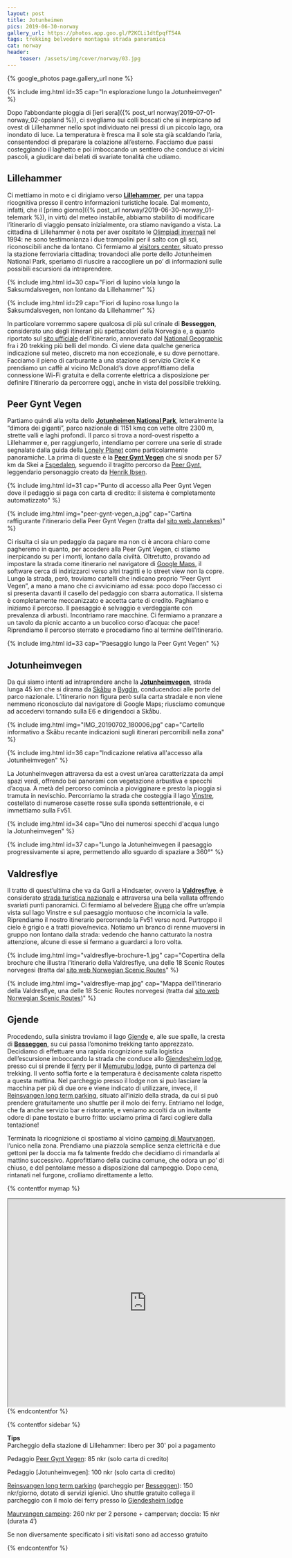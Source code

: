 ```yaml
---
layout: post
title: Jotunheimen
pics: 2019-06-30-norway
gallery_url: https://photos.app.goo.gl/P2KCLi1dtEpqfT54A
tags: trekking belvedere montagna strada panoramica
cat: norway
header:
    teaser: /assets/img/cover/norway/03.jpg
---
```


{% google_photos page.gallery_url none %}

{% include img.html id=35 cap="In esplorazione lungo la Jotunheimvegen" %}

Dopo l’abbondante pioggia di [ieri sera]({% post_url norway/2019-07-01-norway_02-oppland %}), ci svegliamo sui colli boscati che si inerpicano ad ovest di Lillehammer nello spot individuato nei pressi di un piccolo lago, ora inondato di luce. La temperatura è fresca ma il sole sta già scaldando l’aria, consentendoci di preparare la colazione all’esterno. Facciamo due passi costeggiando il laghetto e poi imboccando un sentiero che conduce ai vicini pascoli, a giudicare dai belati di svariate tonalità che udiamo.

## Lillehammer

Ci mettiamo in moto e ci dirigiamo verso [**Lillehammer**](https://www.visitnorway.com/places-to-go/eastern-norway/the-lillehammer-region/), per una tappa ricognitiva presso il centro informazioni turistiche locale. Dal momento, infatti, che il [primo giorno]({% post_url norway/2019-06-30-norway_01-telemark %}), in virtù del meteo instabile, abbiamo stabilito di modificare l’itinerario di viaggio pensato inizialmente, ora stiamo navigando a vista. La cittadina di Lillehammer è nota per aver ospitato le [Olimpiadi invernali](https://it.wikipedia.org/wiki/XVII_Giochi_olimpici_invernali) nel 1994: ne sono testimonianza i due trampolini per il salto con gli sci, riconoscibili anche da lontano. Ci fermiamo al [visitors center](https://en.lillehammer.com/?_ga=2.220187929.1600739022.1563625152-1046737073.1563625152), situato presso la stazione ferroviaria cittadina; trovandoci alle porte dello Jotunheimen National Park, speriamo di riuscire a raccogliere un po’ di informazioni sulle possibili escursioni da intraprendere.

{% include img.html id=30 cap="Fiori di lupino viola lungo la Saksumdalsvegen, non lontano da Lillehammer" %}

{% include img.html id=29 cap="Fiori di lupino rosa lungo la Saksumdalsvegen, non lontano da Lillehammer" %}

In particolare vorremmo sapere qualcosa di più sul crinale di **Besseggen**, considerato uno degli itinerari più spettacolari della Norvegia e, a quanto riportato sul [sito ufficiale](https://besseggen.net/?lang=en) dell’itinerario, annoverato dal [National Geographic](https://www.nationalgeographic.com/adventure/article/worlds-thrilling-hikes-trails) fra i 20 trekking più belli del mondo. Ci viene data qualche generica indicazione sul meteo, discreto ma non eccezionale, e su dove pernottare. Facciamo il pieno di carburante a una stazione di servizio Circle K e prendiamo un caffè al vicino McDonald’s dove approfittiamo della connessione Wi-Fi gratuita e della corrente elettrica a disposizione per definire l’itinerario da percorrere oggi, anche in vista del possibile trekking.

## Peer Gynt Vegen

Partiamo quindi alla volta dello [**Jotunheimen National Park**](https://jotunheimen.com/en/), letteralmente la “dimora dei giganti”, parco nazionale di 1151 kmq con vette oltre 2300 m, strette valli e laghi profondi. Il parco si trova a nord-ovest rispetto a Lillehammer e, per raggiungerlo, intendiamo per correre una serie di strade segnalate dalla guida della [Lonely Planet](https://shop.lonelyplanetitalia.it/prodotto/guida-di-viaggio-norvegia) come particolarmente panoramiche. La prima di queste è la [**Peer Gynt Vegen**](http://www.peergyntvegen.no/) che si snoda per 57 km da Skei a [Espedalen](https://en.wikipedia.org/wiki/Espedalen), seguendo il tragitto percorso da [Peer Gynt](https://it.wikipedia.org/wiki/Peer_Gynt), leggendario personaggio creato da [Henrik Ibsen](https://it.wikipedia.org/wiki/Henrik_Ibsen).

{% include img.html id=31 cap="Punto di accesso alla Peer Gynt Vegen dove il pedaggio si paga con carta di credito: il sistema è completamente automatizzato" %}

{% include img.html img="peer-gynt-vegen_a.jpg" cap="Cartina raffigurante l'itinerario della Peer Gynt Vegen (tratta dal [sito web Jannekes](http://www.jannekeswereld.nl/2015/06/13/peer-gynt-vegen-bergweg-noorwegen/))" %}

Ci risulta ci sia un pedaggio da pagare ma non ci è ancora chiaro come pagheremo in quanto, per accedere alla Peer Gynt Vegen, ci stiamo inerpicando su per i monti, lontano dalla civiltà. Oltretutto, provando ad impostare la strada come itinerario nel navigatore di [Google Maps](https://www.google.com/maps/@44.4786135,11.3724806,15z), il software cerca di indirizzarci verso altri tragitti e lo street view non la copre. Lungo la strada, però, troviamo cartelli che indicano proprio “Peer Gynt Vegen”, a mano a mano che ci avviciniamo ad essa: poco dopo l’accesso ci si presenta davanti il casello del pedaggio con sbarra automatica. Il sistema è completamente meccanizzato e accetta carte di credito. Paghiamo e iniziamo il percorso. Il paesaggio è selvaggio e verdeggiante con prevalenza di arbusti. Incontriamo rare macchine. Ci fermiamo a pranzare a un tavolo da picnic accanto a un bucolico corso d’acqua: che pace! Riprendiamo il percorso sterrato e procediamo fino al termine dell’itinerario.

{% include img.html id=33 cap="Paesaggio lungo la Peer Gynt Vegen" %}

## Jotunheimvegen

Da qui siamo intenti ad intraprendere anche la [**Jotunheimvegen**](https://jotunheimvegen.no/), strada lunga 45 km che si dirama da [Skåbu](https://en.wikipedia.org/wiki/Sk%C3%A5bu) a [Bygdin](https://en.wikipedia.org/wiki/Bygdin), conducendoci alle porte del parco nazionale. L’itinerario non figura però sulla carta stradale e non viene nemmeno riconosciuto dal navigatore di Google Maps; riusciamo comunque ad accedervi tornando sulla E6 e dirigendoci a Skåbu.

{% include img.html img="IMG_20190702_180006.jpg" cap="Cartello informativo a Skåbu recante indicazioni sugli itinerari percorribili nella zona" %}

{% include img.html id=36 cap="Indicazione relativa all'accesso alla Jotunheimvegen" %}

La Jotunheimvegen attraversa da est a ovest un’area caratterizzata da ampi spazi verdi, offrendo bei panorami con vegetazione arbustiva e specchi d’acqua. A metà del percorso comincia a piovigginare e presto la pioggia si tramuta in nevischio. Percorriamo la strada che costeggia il lago [Vinstre](https://en.wikipedia.org/wiki/Vinstre), costellato di numerose casette rosse sulla sponda settentrionale, e ci immettiamo sulla Fv51.

{% include img.html id=34 cap="Uno dei numerosi specchi d'acqua lungo la Jotunheimvegen" %}

{% include img.html id=37 cap="Lungo la Jotunheimvegen il paesaggio progressivamente si apre, permettendo allo sguardo di spaziare a 360°" %}

## Valdresflye

Il tratto di quest’ultima che va da Garli a Hindsæter, ovvero la [**Valdresflye**](https://www.nasjonaleturistveger.no/en/routes/valdresflye), è considerato [strada turistica nazionale](https://www.nasjonaleturistveger.no/en/routes) e attraversa una bella vallata offrendo svariati punti panoramici. Ci fermiamo al belvedere [Rjupa](https://www.nasjonaleturistveger.no/en/routes/valdresflye?attraction=Rjupa) che offre un’ampia vista sul lago Vinstre e sul paesaggio montuoso che incornicia la valle. Riprendiamo il nostro itinerario percorrendo la Fv51 verso nord. Purtroppo il cielo è grigio e a tratti piove/nevica. Notiamo un branco di renne muoversi in gruppo non lontano dalla strada: vedendo che hanno catturato la nostra attenzione, alcune di esse si fermano a guardarci a loro volta.

{% include img.html img="valdresflye-brochure-1.jpg" cap="Copertina della brochure che illustra l'itinerario della Valdresflye, una delle 18 Scenic Routes norvegesi (tratta dal [sito web Norwegian Scenic Routes](https://www.nasjonaleturistveger.no/en/routes/valdresflye)" %}

{% include img.html img="valdresflye-map.jpg" cap="Mappa dell'itinerario della Valdresflye, una delle 18 Scenic Routes norvegesi (tratta dal [sito web Norwegian Scenic Routes](https://www.nasjonaleturistveger.no/en/routes/valdresflye))" %}

## Gjende

Procedendo, sulla sinistra troviamo il lago [Gjende](https://en.wikipedia.org/wiki/Gjende) e, alle sue spalle, la cresta di [**Besseggen**](https://www.youtube.com/watch?v=wPxlB2YwLH4), su cui passa l’omonimo trekking tanto apprezzato. Decidiamo di effettuare una rapida ricognizione sulla logistica dell’escursione imboccando la strada che conduce allo [Gjendesheim lodge](https://gjendesheim.dnt.no/en/), presso cui si prende il [ferry](https://www.gjende.no/en/) per il [Memurubu lodge](https://www.memurubu.no/), punto di partenza del trekking. Il vento soffia forte e la temperatura è decisamente calata rispetto a questa mattina. Nel parcheggio presso il lodge non si può lasciare la macchina per più di due ore e viene indicato di utilizzare, invece, il [Reinsvangen long term parking](https://www.besseggen1743.no/en/home), situato all’inizio della strada, da cui si può prendere gratuitamente uno shuttle per il molo dei ferry. Entriamo nel lodge, che fa anche servizio bar e ristorante, e veniamo accolti da un invitante odore di pane tostato e burro fritto: usciamo prima di farci cogliere dalla tentazione!

Terminata la ricognizione ci spostiamo al vicino [camping di Maurvangen](https://www.maurvangen.no/en/), l’unico nella zona. Prendiamo una piazzola semplice senza elettricità e due gettoni per la doccia ma fa talmente freddo che decidiamo di rimandarla al mattino successivo. Approfittiamo della cucina comune, che odora un po’ di chiuso, e del pentolame messo a disposizione dal campeggio. Dopo cena, rintanati nel furgone, crolliamo direttamente a letto.  

{% contentfor mymap %}
<iframe src="https://www.google.com/maps/d/u/0/embed?mid=1UlPX6e0voR7pnQlOgIa5A0x9KwUFiyGn" width="640" height="480"></iframe>
{% endcontentfor %}

{% contentfor sidebar %}

**Tips**  
Parcheggio della stazione di Lillehammer: libero per 30' poi a pagamento

Pedaggio [Peer Gynt Vegen](http://www.peergyntvegen.no/): 85 nkr (solo carta di credito)

Pedaggio [Jotunheimvegen]: 100 nkr  (solo carta di credito)

[Reinsvangen long term parking](https://www.besseggen1743.no/en/home) (parcheggio per [Besseggen](https://besseggen.net/?lang=en)): 150 nkr/giorno, dotato di servizi igienici. Uno shuttle gratuito collega il parcheggio con il molo dei ferry presso lo [Gjendesheim lodge](https://gjendesheim.dnt.no/en/)

[Maurvangen camping](https://www.maurvangen.no/en/):  260 nkr  per 2 persone + campervan;  doccia: 15 nkr (durata 4′)

Se non diversamente specificato i siti visitati sono ad accesso gratuito

{% endcontentfor %}

